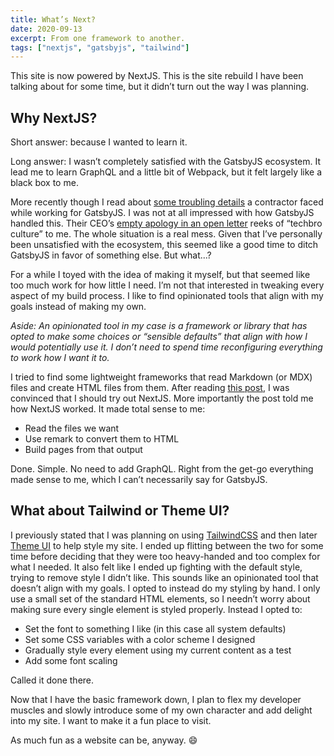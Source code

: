 ```yaml
---
title: What’s Next?
date: 2020-09-13
excerpt: From one framework to another.
tags: ["nextjs", "gatsbyjs", "tailwind"]
---
```


This site is now powered by NextJS. This is the site rebuild I have been talking about for some time, but it didn’t turn out the way I was planning.

## Why NextJS?

Short answer: because I wanted to learn it.

Long answer: I wasn’t completely satisfied with the GatsbyJS ecosystem. It lead me to learn GraphQL and a little bit of Webpack, but it felt largely like a black box to me.

More recently though I read about [some troubling details][gatsby-contractor] a contractor faced while working for GatsbyJS. I was not at all impressed with how GatsbyJS handled this. Their CEO’s [empty apology in an open letter][gatsby-open-letter] reeks of “techbro culture” to me. The whole situation is a real mess. Given that I’ve personally been unsatisfied with the ecosystem, this seemed like a good time to ditch GatsbyJS in favor of something else. But what...?

For a while I toyed with the idea of making it myself, but that seemed like too much work for how little I need. I’m not that interested in tweaking every aspect of my build process. I like to find opinionated tools that align with my goals instead of making my own.

_Aside: An opinionated tool in my case is a framework or library that has opted to make some choices or “sensible defaults” that align with how I would potentially use it. I don’t need to spend time reconfiguring everything to work how I want it to._

I tried to find some lightweight frameworks that read Markdown (or MDX) files and create HTML files from them. After reading [this post][gatsby-vs-next], I was convinced that I should try out NextJS. More importantly the post told me how NextJS worked. It made total sense to me:

- Read the files we want
- Use remark to convert them to HTML
- Build pages from that output

Done. Simple. No need to add GraphQL. Right from the get-go everything made sense to me, which I can’t necessarily say for GatsbyJS.

## What about Tailwind or Theme UI?

I previously stated that I was planning on using [TailwindCSS][tailwind] and then later [Theme UI][theme-ui] to help style my site. I ended up flitting between the two for some time before deciding that they were too heavy-handed and too complex for what I needed. It also felt like I ended up fighting with the default style, trying to remove style I didn’t like. This sounds like an opinionated tool that doesn’t align with my goals. I opted to instead do my styling by hand. I only use a small set of the standard HTML elements, so I needn’t worry about making sure every single element is styled properly. Instead I opted to:

- Set the font to something I like (in this case all system defaults)
- Set some CSS variables with a color scheme I designed
- Gradually style every element using my current content as a test
- Add some font scaling

Called it done there.

Now that I have the basic framework down, I plan to flex my developer muscles and slowly introduce some of my own character and add delight into my site. I want to make it a fun place to visit.

As much fun as a website can be, anyway. 😄

[gatsby-contractor]: https://clacified.com/tech-science/news/nat-alison-testimonial-about-gatsby
[gatsby-open-letter]: https://www.gatsbyjs.com/blog/open-letter-to-gatsby-community
[gatsby-vs-next]: https://jaredpalmer.com/gatsby-vs-nextjs
[tailwind]: https://tailwindcss.com
[theme-ui]: https://theme-ui.com

